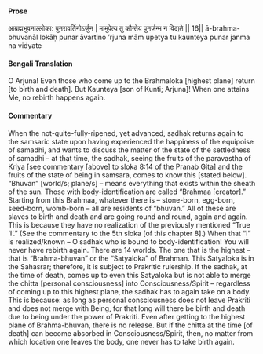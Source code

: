 #### Prose 

आब्रह्मभुवनाल्लोका: पुनरावर्तिनोऽर्जुन |
मामुपेत्य तु कौन्तेय पुनर्जन्म न विद्यते || 16||
ā-brahma-bhuvanāl lokāḥ punar āvartino ’rjuna
mām upetya tu kaunteya punar janma na vidyate

 #### Bengali Translation 

O Arjuna! Even those who come up to the Brahmaloka [highest plane] return [to birth and death]. But Kaunteya [son of Kunti; Arjuna]! When one attains Me, no rebirth happens again.

 #### Commentary 

When the not-quite-fully-ripened, yet advanced, sadhak returns again to the samsaric state upon having experienced the happiness of the equipoise of samadhi, and wants to discuss the matter of the state of the settledness of samadhi – at that time, the sadhak, seeing the fruits of the paravastha of Kriya [see commentary [above] to sloka 8:14 of the Pranab Gita] and the fruits of the state of being in samsara, comes to know this [stated below]. “Bhuvan” [world/s; plane/s] – means everything that exists within the sheath of the sun. Those with body-identification are called “Brahmaa [creator].” Starting from this Brahmaa, whatever there is – stone-born, egg-born, seed-born, womb-born – all are residents of “bhuvan.” All of these are slaves to birth and death and are going round and round, again and again. This is because they have no realization of the previously mentioned “True ‘I’.” (See the commentary to the 5th sloka [of this chapter 8].) When that “I” is realized/known – O sadhak who is bound to body-identification! You will never have rebirth again. There are 14 worlds. The one that is the highest – that is “Brahma-bhuvan” or the “Satyaloka” of Brahman. This Satyaloka is in the Sahasrar; therefore, it is subject to Prakritic rulership. If the sadhak, at the time of death, comes up to even this Satyaloka but is not able to merge the chitta [personal consciousness] into Consciousness/Spirit – regardless of coming up to this highest plane, the sadhak has to again take on a body. This is because: as long as personal consciousness does not leave Prakriti and does not merge with Being, for that long will there be birth and death due to being under the power of Prakriti. Even after getting to the highest plane of Brahma-bhuvan, there is no release. But if the chitta at the time [of death] can become absorbed in Consciousness/Spirit, then, no matter from which location one leaves the body, one never has to take birth again.